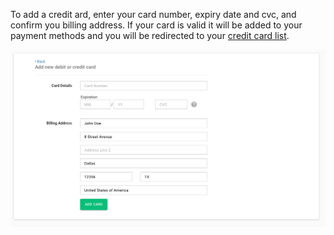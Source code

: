 
To add a credit ard, enter your card number, expiry date and cvc, and 
confirm you billing address.
If your card is valid it will be added to your payment methods and you will be 
redirected to your [credit card list](../dashboard/index.md).

![oxd license](../../../img/license/payments/add-cc.png)
